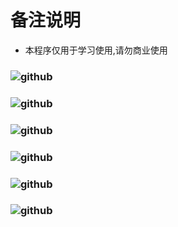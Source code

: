 # 备注说明
 * 本程序仅用于学习使用,请勿商业使用
### ![github](https://github.com/liyueliang/wgwg/blob/master/platforms/ios/screenpng/1.png?raw=true)
### ![github](https://github.com/liyueliang/wgwg/blob/master/platforms/ios/screenpng/2.png?raw=true)
### ![github](https://github.com/liyueliang/wgwg/blob/master/platforms/ios/screenpng/3.png?raw=true)  
### ![github](https://github.com/liyueliang/wgwg/blob/master/platforms/ios/screenpng/4.png?raw=true)  
### ![github](https://github.com/liyueliang/wgwg/blob/master/platforms/ios/screenpng/5.png?raw=true)  
### ![github](https://github.com/liyueliang/wgwg/blob/master/platforms/ios/screenpng/6.png?raw=true)  

